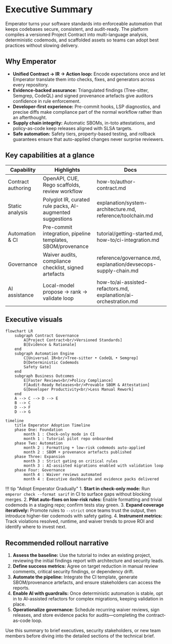 # Executive Summary

Emperator turns your software standards into enforceable automation that keeps codebases secure, consistent, and audit-ready. The platform compiles a versioned Project Contract into multi-language analysis, deterministic codemods, and scaffolded assets so teams can adopt best practices without slowing delivery.

## Why Emperator

- **Unified Contract → IR → Action loop:** Encode expectations once and let Emperator translate them into checks, fixes, and generators across every repository.
- **Evidence-backed assurance:** Triangulated findings (Tree-sitter, Semgrep, CodeQL) and signed provenance artefacts give auditors confidence in rule enforcement.
- **Developer-first experience:** Pre-commit hooks, LSP diagnostics, and precise diffs make compliance part of the normal workflow rather than an afterthought.
- **Supply chain integrity:** Automatic SBOMs, in-toto attestations, and policy-as-code keep releases aligned with SLSA targets.
- **Safe automation:** Safety tiers, property-based testing, and rollback guarantees ensure that auto-applied changes never surprise reviewers.

## Key capabilities at a glance

| Capability | Highlights | Docs |
| --- | --- | --- |
| Contract authoring | OpenAPI, CUE, Rego scaffolds, review workflow | how-to/author-contract.md |
| Static analysis | Polyglot IR, curated rule packs, AI-augmented suggestions | explanation/system-architecture.md, reference/toolchain.md |
| Automation & CI | Pre-commit integration, pipeline templates, SBOM/provenance | tutorial/getting-started.md, how-to/ci-integration.md |
| Governance | Waiver audits, compliance checklist, signed artefacts | reference/governance.md, explanation/devsecops-supply-chain.md |
| AI assistance | Local-model propose → rank → validate loop | how-to/ai-assisted-refactors.md, explanation/ai-orchestration.md |

## Executive visuals

```mermaid
flowchart LR
    subgraph Contract Governance
        A[Project Contract<br/>Versioned Standards]
        B[Evidence & Rationale]
    end
    subgraph Automation Engine
        C[Universal IR<br/>Tree-sitter • CodeQL • Semgrep]
        D[Deterministic Codemods
        Safety Gate]
    end
    subgraph Business Outcomes
        E[Faster Reviews<br/>Policy Compliance]
        F[Audit-Ready Releases<br/>Provable SBOM & Attestation]
        G[Developer Productivity<br/>Less Manual Rework]
    end
    A --> C --> D --> E
    B --> C
    D --> F
    D --> G
```

```mermaid
timeline
    title Emperator Adoption Timeline
    phase One: Foundation
        month 1 : Check-only mode in CI
        month 1 : Tutorial pilot repo onboarded
    phase Two: Automation
        month 2 : Formatting + low-risk codemods auto-applied
        month 2 : SBOM + provenance artefacts published
    phase Three: Expansion
        month 3 : Strict gating on critical rules
        month 3 : AI-assisted migrations enabled with validation loop
    phase Four: Governance
        month 4 : Waiver reviews automated
        month 4 : Executive dashboards and evidence packs delivered
```

!!! tip "Adopt Emperator Gradually"
    1. **Start in check-only mode:** Run `emperor check --format sarif` in CI to surface gaps without blocking merges.
    2. **Pilot auto-fixes on low-risk rules:** Enable formatting and trivial codemods in a staging repo; confirm tests stay green.
    3. **Expand coverage iteratively:** Promote rules to `--strict` once teams trust the output, then introduce higher-tier codemods with safety gating.
    4. **Instrument metrics:** Track violations resolved, runtime, and waiver trends to prove ROI and identify where to invest next.

## Recommended rollout narrative

1. **Assess the baseline:** Use the tutorial to index an existing project, reviewing the initial findings report with architecture and security leads.
2. **Define success metrics:** Agree on target reduction in manual review comments, critical security findings, or dependency drift.
3. **Automate the pipeline:** Integrate the CI template, generate SBOM/provenance artefacts, and ensure stakeholders can access the reports.
4. **Enable AI with guardrails:** Once deterministic automation is stable, opt in to AI-assisted refactors for complex migrations, keeping validation in place.
5. **Operationalize governance:** Schedule recurring waiver reviews, sign releases, and store evidence packs for audits—completing the contract-as-code loop.

Use this summary to brief executives, security stakeholders, or new team members before diving into the detailed sections of the technical brief.
